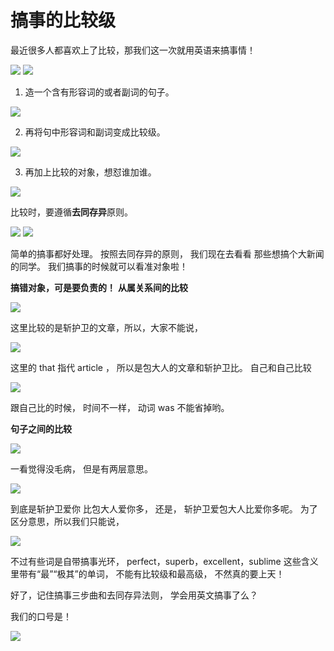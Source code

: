 # 搞事的比较级

最近很多人都喜欢上了比较，那我们这一次就用英语来搞事情！

<img src="https://en.linexic.top/guide/compare/1.png">

<img src="https://en.linexic.top/guide/compare/2.png">

1. 造一个含有形容词的或者副词的句子。

<img src="https://en.linexic.top/guide/compare/3.png">

2. 再将句中形容词和副词变成比较级。

<img src="https://en.linexic.top/guide/compare/4.png">

3. 再加上比较的对象，想怼谁加谁。

<img src="https://en.linexic.top/guide/compare/5.png">

比较时，要遵循**去同存异**原则。

<img src="https://en.linexic.top/guide/compare/6.png">

<img src="https://en.linexic.top/guide/compare/7.png">

简单的搞事都好处理。
按照去同存异的原则，
我们现在去看看
那些想搞个大新闻的同学。
我们搞事的时候就可以看准对象啦！

**搞错对象，可是要负责的！**
**从属关系间的比较**

<img src="https://en.linexic.top/guide/compare/8.png">

这里比较的是斩护卫的文章，所以，大家不能说，

<img src="https://en.linexic.top/guide/compare/9.png">

这里的 that 指代 article ，
所以是包大人的文章和斩护卫比。
自己和自己比较

<img src="https://en.linexic.top/guide/compare/10.png">

跟自己比的时候，
时间不一样，
动词 was 不能省掉哟。

**句子之间的比较**

<img src="https://en.linexic.top/guide/compare/11.png">

一看觉得没毛病，
但是有两层意思。

<img src="https://en.linexic.top/guide/compare/12.png">

到底是斩护卫爱你
比包大人爱你多，
还是，
斩护卫爱包大人比爱你多呢。
为了区分意思，所以我们只能说，

<img src="https://en.linexic.top/guide/compare/13.png">

不过有些词是自带搞事光环，
perfect，superb，excellent，sublime 
这些含义里带有“最”“极其”的单词，
不能有比较级和最高级，
不然真的要上天！

好了，记住搞事三步曲和去同存异法则，
学会用英文搞事了么？

我们的口号是！

<img src="https://en.linexic.top/guide/compare/14.png">